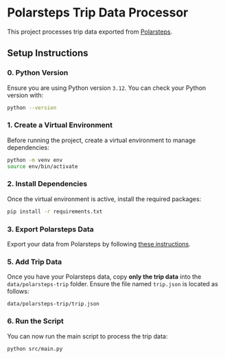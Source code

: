 
# Polarsteps Trip Data Processor

This project processes trip data exported from [Polarsteps](https://support.polarsteps.com/article/124-how-can-i-export-a-copy-of-my-data).

## Setup Instructions

### 0. Python Version

Ensure you are using Python version `3.12`. You can check your Python version with:

```bash
python --version
```

### 1. Create a Virtual Environment

Before running the project, create a virtual environment to manage dependencies:

```bash
python -m venv env
source env/bin/activate
```

### 2. Install Dependencies

Once the virtual environment is active, install the required packages:

```bash
pip install -r requirements.txt
```

### 3. Export Polarsteps Data

Export your data from Polarsteps by following [these instructions](https://support.polarsteps.com/article/124-how-can-i-export-a-copy-of-my-data).

### 5. Add Trip Data

Once you have your Polarsteps data, copy **only the trip data** into the `data/polarsteps-trip` folder. Ensure the file named `trip.json` is located as follows:

```
data/polarsteps-trip/trip.json
```

### 6. Run the Script

You can now run the main script to process the trip data:

```bash
python src/main.py
```
